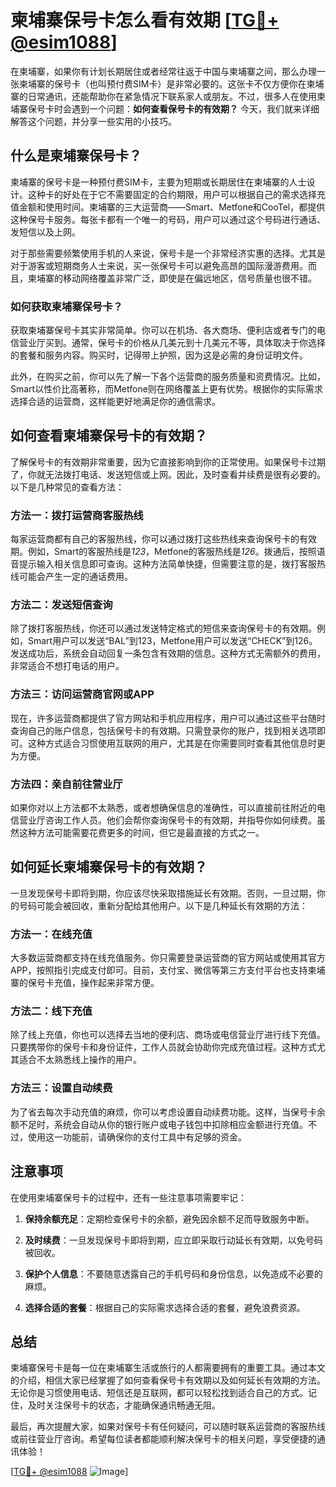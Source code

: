 # 柬埔寨保号卡怎么看有效期 [[TG💪+ @esim1088](https://t.me/s/esim1088)]

在柬埔寨，如果你有计划长期居住或者经常往返于中国与柬埔寨之间，那么办理一张柬埔寨的保号卡（也叫预付费SIM卡）是非常必要的。这张卡不仅方便你在柬埔寨的日常通讯，还能帮助你在紧急情况下联系家人或朋友。不过，很多人在使用柬埔寨保号卡时会遇到一个问题：**如何查看保号卡的有效期？** 今天，我们就来详细解答这个问题，并分享一些实用的小技巧。

## 什么是柬埔寨保号卡？

柬埔寨的保号卡是一种预付费SIM卡，主要为短期或长期居住在柬埔寨的人士设计。这种卡的好处在于它不需要固定的合约期限，用户可以根据自己的需求选择充值金额和使用时间。柬埔寨的三大运营商——Smart、Metfone和CooTel，都提供这种保号卡服务。每张卡都有一个唯一的号码，用户可以通过这个号码进行通话、发短信以及上网。

对于那些需要频繁使用手机的人来说，保号卡是一个非常经济实惠的选择。尤其是对于游客或短期商务人士来说，买一张保号卡可以避免高昂的国际漫游费用。而且，柬埔寨的移动网络覆盖非常广泛，即使是在偏远地区，信号质量也很不错。

### 如何获取柬埔寨保号卡？

获取柬埔寨保号卡其实非常简单。你可以在机场、各大商场、便利店或者专门的电信营业厅买到。通常，保号卡的价格从几美元到十几美元不等，具体取决于你选择的套餐和服务内容。购买时，记得带上护照，因为这是必需的身份证明文件。

此外，在购买之前，你可以先了解一下各个运营商的服务质量和资费情况。比如，Smart以性价比高著称，而Metfone则在网络覆盖上更有优势。根据你的实际需求选择合适的运营商，这样能更好地满足你的通信需求。

## 如何查看柬埔寨保号卡的有效期？

了解保号卡的有效期非常重要，因为它直接影响到你的正常使用。如果保号卡过期了，你就无法拨打电话、发送短信或上网。因此，及时查看并续费是很有必要的。以下是几种常见的查看方法：

### 方法一：拨打运营商客服热线

每家运营商都有自己的客服热线，你可以通过拨打这些热线来查询保号卡的有效期。例如，Smart的客服热线是*123*，Metfone的客服热线是*126*。拨通后，按照语音提示输入相关信息即可查询。这种方法简单快捷，但需要注意的是，拨打客服热线可能会产生一定的通话费用。

### 方法二：发送短信查询

除了拨打客服热线，你还可以通过发送特定格式的短信来查询保号卡的有效期。例如，Smart用户可以发送“BAL”到123，Metfone用户可以发送“CHECK”到126。发送成功后，系统会自动回复一条包含有效期的信息。这种方式无需额外的费用，非常适合不想打电话的用户。

### 方法三：访问运营商官网或APP

现在，许多运营商都提供了官方网站和手机应用程序，用户可以通过这些平台随时查询自己的账户信息，包括保号卡的有效期。只需登录你的账户，找到相关选项即可。这种方式适合习惯使用互联网的用户，尤其是在你需要同时查看其他信息时更为方便。

### 方法四：亲自前往营业厅

如果你对以上方法都不太熟悉，或者想确保信息的准确性，可以直接前往附近的电信营业厅咨询工作人员。他们会帮你查询保号卡的有效期，并指导你如何续费。虽然这种方法可能需要花费更多的时间，但它是最直接的方式之一。

## 如何延长柬埔寨保号卡的有效期？

一旦发现保号卡即将到期，你应该尽快采取措施延长有效期。否则，一旦过期，你的号码可能会被回收，重新分配给其他用户。以下是几种延长有效期的方法：

### 方法一：在线充值

大多数运营商都支持在线充值服务。你只需要登录运营商的官方网站或使用其官方APP，按照指引完成支付即可。目前，支付宝、微信等第三方支付平台也支持柬埔寨的保号卡充值，操作起来非常方便。

### 方法二：线下充值

除了线上充值，你也可以选择去当地的便利店、商场或电信营业厅进行线下充值。只要携带你的保号卡和身份证件，工作人员就会协助你完成充值过程。这种方式尤其适合不太熟悉线上操作的用户。

### 方法三：设置自动续费

为了省去每次手动充值的麻烦，你可以考虑设置自动续费功能。这样，当保号卡余额不足时，系统会自动从你的银行账户或电子钱包中扣除相应金额进行充值。不过，使用这一功能前，请确保你的支付工具中有足够的资金。

## 注意事项

在使用柬埔寨保号卡的过程中，还有一些注意事项需要牢记：

1. **保持余额充足**：定期检查保号卡的余额，避免因余额不足而导致服务中断。
   
2. **及时续费**：一旦发现保号卡即将到期，应立即采取行动延长有效期，以免号码被回收。

3. **保护个人信息**：不要随意透露自己的手机号码和身份信息，以免造成不必要的麻烦。

4. **选择合适的套餐**：根据自己的实际需求选择合适的套餐，避免浪费资源。

## 总结

柬埔寨保号卡是每一位在柬埔寨生活或旅行的人都需要拥有的重要工具。通过本文的介绍，相信大家已经掌握了如何查看保号卡有效期以及如何延长有效期的方法。无论你是习惯使用电话、短信还是互联网，都可以轻松找到适合自己的方式。记住，及时关注保号卡的状态，才能确保通讯畅通无阻。

最后，再次提醒大家，如果对保号卡有任何疑问，可以随时联系运营商的客服热线或前往营业厅咨询。希望每位读者都能顺利解决保号卡的相关问题，享受便捷的通讯体验！

[[TG💪+ @esim1088](https://t.me/s/esim1088) ![Image](https://i.postimg.cc/4NQfJmqS/Snipaste-2025-05-13-00-14-12.png)]